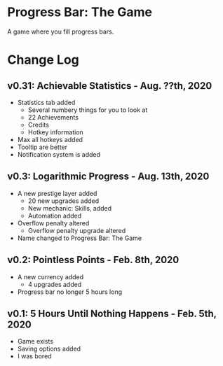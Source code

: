 # Progress Bar: The Game
A game where you fill progress bars.

# Change Log
## v0.31: Achievable Statistics - Aug. ??th, 2020
* Statistics tab added
  * Several numbery things for you to look at
  * 22 Achievements
  * Credits
  * Hotkey information
* Max all hotkeys added
* Tooltip are better
* Notification system is added
## v0.3: Logarithmic Progress - Aug. 13th, 2020
* A new prestige layer added
  * 20 new upgrades added
  * New mechanic: Skills, added
  * Automation added
* Overflow penalty altered
  * Overflow penalty upgrade altered
* Name changed to Progress Bar: The Game
## v0.2: Pointless Points - Feb. 8th, 2020
* A new currency added
  * 4 upgrades added
* Progress bar no longer 5 hours long
## v0.1: 5 Hours Until Nothing Happens - Feb. 5th, 2020
* Game exists
* Saving options added
* I was bored
